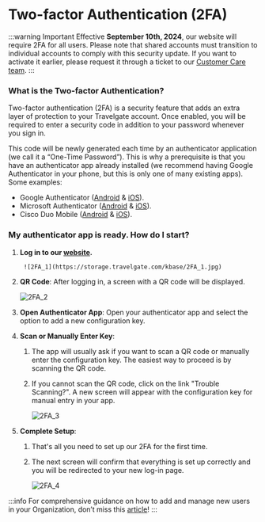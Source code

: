 ﻿---
sidebar_position: 2
---

# Two-factor Authentication (2FA)

:::warning Important
Effective **September 10th, 2024**, our website will require 2FA for all users. Please note that shared accounts must transition to individual accounts to comply with this security update. If you want to activate it earlier, please request it through a ticket to our [Customer Care team](https://app.travelgate.com/tickets).
:::

### What is the Two-factor Authentication?

Two-factor authentication (2FA) is a security feature that adds an extra layer of protection to your Travelgate account. Once enabled, you will be required to enter a security code in addition to your password whenever you sign in.

This code will be newly generated each time by an authenticator application (we call it a “One-Time Password”). This is why a prerequisite is that you have an authenticator app already installed (we recommend having Google Authenticator in your phone, but this is only one of many existing apps). Some examples:
- Google Authenticator ([Android](https://play.google.com/store/apps/details?id=com.google.android.apps.authenticator2) & [iOS](https://apps.apple.com/us/app/google-authenticator/id388497605)).
- Microsoft Authenticator ([Android](https://play.google.com/store/apps/details?id=com.azure.authenticator) & [iOS](https://apps.apple.com/es/app/microsoft-authenticator/id983156458)).
- Cisco Duo Mobile ([Android](https://play.google.com/store/apps/details?id=com.duosecurity.duomobile) & [iOS](https://apps.apple.com/us/app/duo-mobile/id422663827)).


### My authenticator app is ready. How do I start?

1. **Log in to our [website](https://www.travelgatex.com/).**

		![2FA_1](https://storage.travelgate.com/kbase/2FA_1.jpg)

2. **QR Code**: After logging in, a screen with a QR code will be displayed.  

	![2FA_2](https://storage.travelgate.com/kbase/2FA_2.jpg)
3. **Open Authenticator App**: Open your authenticator app and select the option to add a new configuration key.
4. **Scan or Manually Enter Key**:
   1. The app will usually ask if you want to scan a QR code or manually enter the configuration key. The easiest way to proceed is by scanning the QR code.
   2. If you cannot scan the QR code, click on the link "Trouble Scanning?". A new screen will appear with the configuration key for manual entry in your app.  

		![2FA_3](https://storage.travelgate.com/kbase/2FA_3.jpg)
5. **Complete Setup**:
   1. That's all you need to set up our 2FA for the first time.
   2. The next screen will confirm that everything is set up correctly and you will be redirected to your new log-in page.  

		![2FA_4](https://storage.travelgate.com/kbase/2FA_4.jpg)


:::info
For comprehensive guidance on how to add and manage new users in your Organization, don’t miss this [article](/kb/account-settings/users-management/how-to-add-manage-users-to-organization)!
:::